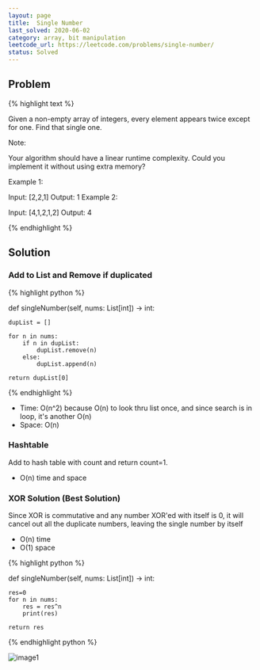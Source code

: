 ```yaml
---
layout: page
title:  Single Number
last_solved: 2020-06-02
category: array, bit manipulation
leetcode_url: https://leetcode.com/problems/single-number/
status: Solved
---
```


Problem
------------

{% highlight text %}

Given a non-empty array of integers, every element appears twice except for one. Find that single one.

Note:

Your algorithm should have a linear runtime complexity. Could you implement it without using extra memory?

Example 1:

Input: [2,2,1]
Output: 1
Example 2:

Input: [4,1,2,1,2]
Output: 4

{% endhighlight %}

Solution
---------


### Add to List and Remove if duplicated

{% highlight python %}

def singleNumber(self, nums: List[int]) -> int:
    
    dupList = []
    
    for n in nums:
        if n in dupList:
            dupList.remove(n)
        else:
            dupList.append(n)
    
    return dupList[0]

{% endhighlight %}

- Time: O(n^2) because O(n) to look thru list once, and since search is in loop, it's another O(n)
- Space: O(n)


### Hashtable

Add to hash table with count and return count=1.

- O(n) time and space

### XOR Solution (Best Solution)


Since XOR is commutative and any number XOR'ed with itself is 0, it will cancel out all the duplicate numbers, leaving the single number by itself

- O(n) time
- O(1) space

{% highlight python %}

def singleNumber(self, nums: List[int]) -> int:
    
    res=0
    for n in nums:
        res = res^n
        print(res)
        
    return res

{% endhighlight python %}


![image1]()